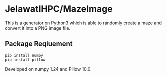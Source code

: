 # JelawatIHPC/MazeImage

This is a generator on Python3 which is able to randomly create a maze and convert it into a PNG image file.

## Package Reqiuement

```
pip install numpy
pip install pillow
```
Developed on numpy 1.24 and Pillow 10.0.